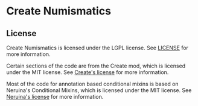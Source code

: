 # Create Numismatics

## License
Create Numismatics is licensed under the LGPL license. See [LICENSE](LICENSE) for more information.

Certain sections of the code are from the Create mod, which is licensed under the MIT license. See [Create's license](https://github.com/Creators-of-Create/Create/blob/mc1.18/dev/LICENSE) for more information.

Most of the code for annotation based conditional mixins is based on Neruina's Conditional Mixins, which is licensed under the MIT license. See [Neruina's license](https://github.com/Bawnorton/Neruina/blob/multi-version/LICENSE.txt) for more information.
